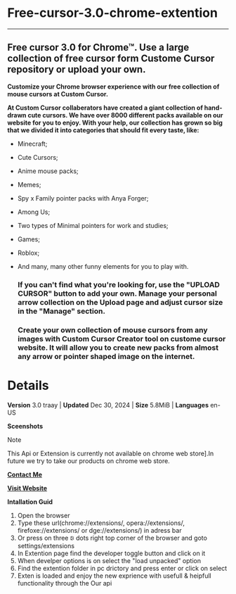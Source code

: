 # Free-cursor-3.0-chrome-extention

<hr>

## Free cursor 3.0 for Chrome™. Use a large collection of free cursor form Custome Cursor repository or upload your own.

**Customize your Chrome browser experience with our free collection of mouse cursors at Custom Cursor.**

**At Custom Cursor collaberators have created a giant collection of hand-drawn cute cursors. We have over 8000 different packs available on our website for you to enjoy. With your help, our collection has grown so big that we divided it into categories that should fit every taste, like:**

- Minecraft;
- Cute Cursors;
- Anime mouse packs;
- Memes;
- Spy x Family pointer packs with Anya Forger;
- Among Us;
- Two types of Minimal pointers for work and studies;
- Games;
- Roblox;
- And many, many other funny elements for you to play with.

  ### If you can't find what you're looking for, use the "UPLOAD CURSOR" button to add your own. Manage your personal arrow collection on the Upload page and adjust cursor size in the "Manage" section.
  
  ### Create your own collection of mouse cursors from any images with Custom Cursor Creator tool on custome cursor website. It will allow you to create new packs from almost any arrow or pointer shaped image on the internet.

# Details

**Version** 3.0 traay | **Updated**  Dec 30, 2024 | **Size**   5.8MiB  | **Languages**  en-US

**Sceenshots**


  > [!NOTE]
> This Api or Extension is currently not available on chrome web store].In future we try to take our products on chrome web store.

**[Contact Me](rm4814691@gmail.com)**

**[Visit Website](microresearchcorpration.free.nf)** 

**Intallation Guid**
1. Open the browser 
2. Type these url(chrome://extensions/, opera://extensions/, firefoxe://extensions/ or dge://extensions/) in adress bar
3. Or press on three  🕃 dots right top corner of the browser and goto settings/extensions
4. In Extention page find the developer toggle button and click on it
5. When develper options is on select the "load unpacked" option 
6. Find the extention folder in pc drictory and press enter or click on select 
7. Exten is loaded and enjoy the new exprience with usefull & heipfull functionality through the Our api
